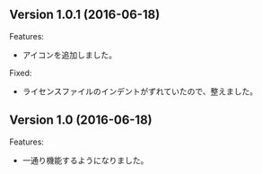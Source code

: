 ## Version 1.0.1 (2016-06-18)

Features:

* アイコンを追加しました。

Fixed:

* ライセンスファイルのインデントがずれていたので、整えました。


## Version 1.0 (2016-06-18)

Features:

* 一通り機能するようになりました。
